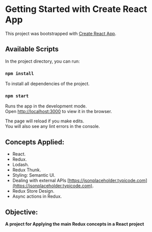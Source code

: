 # Getting Started with Create React App

This project was bootstrapped with [Create React App](https://github.com/facebook/create-react-app).

## Available Scripts

In the project directory, you can run:


### `npm install`

To install all dependencies of the project.


### `npm start`

Runs the app in the development mode.\
Open [http://localhost:3000](http://localhost:3000) to view it in the browser.

The page will reload if you make edits.\
You will also see any lint errors in the console.

## Concepts Applied:
* React.
* Redux.
* Lodash.
* Redux Thunk.
* Styling: Semantic UI.
* Dealing with external APIs [https://jsonplaceholder.typicode.com](https://jsonplaceholder.typicode.com).
* Redux Store Design.
* Async actions in Redux.

## Objective:
**A project for Applying the main Redux concepts in a React project**

